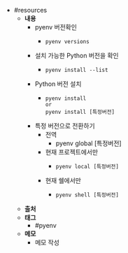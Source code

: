 - #resources
	- **내용**
		- pyenv 버전확인
			- ```shell
			  pyenv versions
			  ```
		- 설치 가능한 Python 버전을 확인
			- ```shell
			  pyenv install --list
			  ```
		- Python 버전 설치
			- ```shell
			  pyenv install
			  or
			  pyenv install [특정버전]
			  ```
		- 특정 버전으로 전환하기
			- 전역
				- pyenv global [특정버전]
			- 현재 프로젝트에서만
				- ```shell
				  pyenv local [특정버전]
				  ```
			- 현재 쉘에서만
				- ```shell
				  pyenv shell [특정버전]
				  ```
	- **출처**
	- **태그**
		- #pyenv
	- **메모**
		- 메모 작성